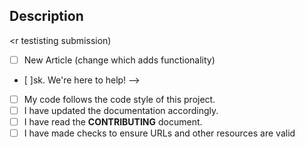 <!--- Provide a general summary of your changes in the Title above -->

## Description
<r testisting submission)
- [ ] New Article (change which adds functionality)
- [ ]sk. We're here to help! -->
- [ ] My code follows the code style of this project.
- [ ] I have updated the documentation accordingly.
- [ ] I have read the **CONTRIBUTING** document.
- [ ] I have made checks to ensure URLs and other resources are valid
